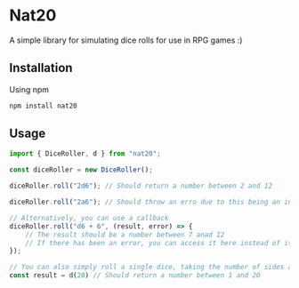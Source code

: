 # Nat20

A simple library for simulating dice rolls for use in RPG games :)

## Installation

Using npm

```bash
npm install nat20
```

## Usage

```ts
import { DiceRoller, d } from "nat20";

const diceRoller = new DiceRoller();

diceRoller.roll("2d6"); // Should return a number between 2 and 12

diceRoller.roll("2a6"); // Should throw an erro due to this being an invalid expression

// Alternatively, you can use a callback
diceRoller.roll("d6 + 6", (result, error) => {
    // The result should be a number between 7 anad 12
    // If there has been an error, you can access it here instead of it being thrown
});

// You can also simply roll a single dice, taking the number of sides as a parameter
const result = d(20) // Should return a number between 1 and 20
```
